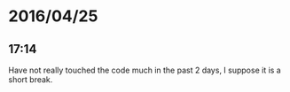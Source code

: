 # 2016/04/25

## 17:14

Have not really touched the code much in the past 2 days, I suppose it is a
short break.

